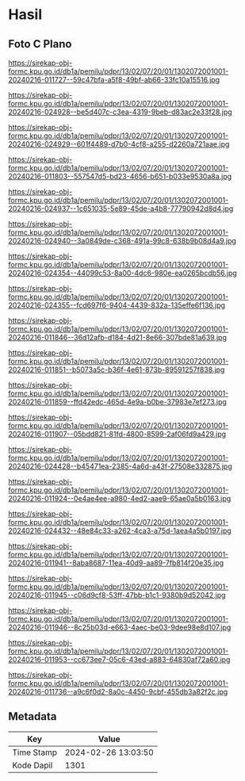 # Hasil

## Foto C Plano

https://sirekap-obj-formc.kpu.go.id/db1a/pemilu/pdpr/13/02/07/20/01/1302072001001-20240216-011727--59c47bfa-a5f8-49bf-ab66-33fc10a15516.jpg

https://sirekap-obj-formc.kpu.go.id/db1a/pemilu/pdpr/13/02/07/20/01/1302072001001-20240216-024928--be5d407c-c3ea-4319-9beb-d83ac2e33f28.jpg

https://sirekap-obj-formc.kpu.go.id/db1a/pemilu/pdpr/13/02/07/20/01/1302072001001-20240216-024929--601f4489-d7b0-4cf8-a255-d2260a721aae.jpg

https://sirekap-obj-formc.kpu.go.id/db1a/pemilu/pdpr/13/02/07/20/01/1302072001001-20240216-011803--557547d5-bd23-4656-b651-b033e9530a8a.jpg

https://sirekap-obj-formc.kpu.go.id/db1a/pemilu/pdpr/13/02/07/20/01/1302072001001-20240216-024937--1c651035-5e89-45de-a4b8-77790942d8d4.jpg

https://sirekap-obj-formc.kpu.go.id/db1a/pemilu/pdpr/13/02/07/20/01/1302072001001-20240216-024940--3a0849de-c368-491a-99c8-638b9b08d4a9.jpg

https://sirekap-obj-formc.kpu.go.id/db1a/pemilu/pdpr/13/02/07/20/01/1302072001001-20240216-024354--44099c53-8a00-4dc6-980e-ea0265bcdb56.jpg

https://sirekap-obj-formc.kpu.go.id/db1a/pemilu/pdpr/13/02/07/20/01/1302072001001-20240216-024355--fcd697f6-9404-4439-832a-135effe6f136.jpg

https://sirekap-obj-formc.kpu.go.id/db1a/pemilu/pdpr/13/02/07/20/01/1302072001001-20240216-011846--36d12afb-d184-4d21-8e66-307bde81a639.jpg

https://sirekap-obj-formc.kpu.go.id/db1a/pemilu/pdpr/13/02/07/20/01/1302072001001-20240216-011851--b5073a5c-b36f-4e61-873b-89591257f838.jpg

https://sirekap-obj-formc.kpu.go.id/db1a/pemilu/pdpr/13/02/07/20/01/1302072001001-20240216-011859--ffd42edc-465d-4e9a-b0be-37983e7ef273.jpg

https://sirekap-obj-formc.kpu.go.id/db1a/pemilu/pdpr/13/02/07/20/01/1302072001001-20240216-011907--05bdd821-81fd-4800-8599-2af06fd9a429.jpg

https://sirekap-obj-formc.kpu.go.id/db1a/pemilu/pdpr/13/02/07/20/01/1302072001001-20240216-024428--b45471ea-2385-4a6d-a43f-27508e332875.jpg

https://sirekap-obj-formc.kpu.go.id/db1a/pemilu/pdpr/13/02/07/20/01/1302072001001-20240216-011924--0e4ae4ee-a980-4ed2-aae9-65ae0a5b0163.jpg

https://sirekap-obj-formc.kpu.go.id/db1a/pemilu/pdpr/13/02/07/20/01/1302072001001-20240216-024432--48e84c33-a262-4ca3-a75d-1aea4a5b0197.jpg

https://sirekap-obj-formc.kpu.go.id/db1a/pemilu/pdpr/13/02/07/20/01/1302072001001-20240216-011941--8aba8687-11ea-40d9-aa89-7fb814f20e35.jpg

https://sirekap-obj-formc.kpu.go.id/db1a/pemilu/pdpr/13/02/07/20/01/1302072001001-20240216-011945--c06d9cf8-53ff-47bb-b1c1-9380b9d52042.jpg

https://sirekap-obj-formc.kpu.go.id/db1a/pemilu/pdpr/13/02/07/20/01/1302072001001-20240216-011946--8c25b03d-e663-4aec-be03-9dee98e8d107.jpg

https://sirekap-obj-formc.kpu.go.id/db1a/pemilu/pdpr/13/02/07/20/01/1302072001001-20240216-011953--cc673ee7-05c6-43ed-a883-64830af72a60.jpg

https://sirekap-obj-formc.kpu.go.id/db1a/pemilu/pdpr/13/02/07/20/01/1302072001001-20240216-011736--a9c6f0d2-8a0c-4450-9cbf-455db3a82f2c.jpg


## Metadata

| Key        | Value               |
| ---------- | ------------------- |
| Time Stamp | 2024-02-26 13:03:50 |
| Kode Dapil | 1301                |



